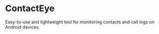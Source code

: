 # ContactEye
Easy-to-use and lightweight tool for monitoring contacts and call logs on Android devices.
